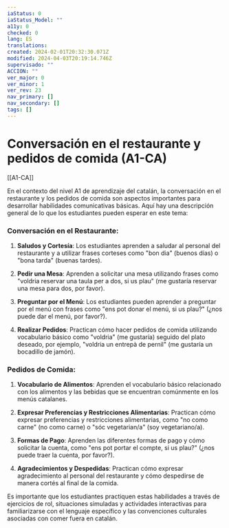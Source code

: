 ```yaml
---
iaStatus: 0
iaStatus_Model: ""
a11y: 0
checked: 0
lang: ES
translations: 
created: 2024-02-01T20:32:30.071Z
modified: 2024-04-03T20:19:14.746Z
supervisado: ""
ACCION: ""
ver_major: 0
ver_minor: 1
ver_rev: 23
nav_primary: []
nav_secondary: []
tags: []
---
```

# Conversación en el restaurante y pedidos de comida (A1-CA)

[[A1-CA]]

En el contexto del nivel A1 de aprendizaje del catalán, la conversación en el restaurante y los pedidos de comida son aspectos importantes para desarrollar habilidades comunicativas básicas. Aquí hay una descripción general de lo que los estudiantes pueden esperar en este tema:

### Conversación en el Restaurante:

1. **Saludos y Cortesía**: Los estudiantes aprenden a saludar al personal del restaurante y a utilizar frases corteses como "bon dia" (buenos días) o "bona tarda" (buenas tardes).

2. **Pedir una Mesa**: Aprenden a solicitar una mesa utilizando frases como "voldria reservar una taula per a dos, si us plau" (me gustaría reservar una mesa para dos, por favor).

3. **Preguntar por el Menú**: Los estudiantes pueden aprender a preguntar por el menú con frases como "ens pot donar el menú, si us plau?" (¿nos puede dar el menú, por favor?).

4. **Realizar Pedidos**: Practican cómo hacer pedidos de comida utilizando vocabulario básico como "voldria" (me gustaría) seguido del plato deseado, por ejemplo, "voldria un entrepà de pernil" (me gustaría un bocadillo de jamón).

### Pedidos de Comida:

1. **Vocabulario de Alimentos**: Aprenden el vocabulario básico relacionado con los alimentos y las bebidas que se encuentran comúnmente en los menús catalanes.

2. **Expresar Preferencias y Restricciones Alimentarias**: Practican cómo expresar preferencias y restricciones alimentarias, como "no como carne" (no como carne) o "sóc vegetarian/a" (soy vegetariano/a).

3. **Formas de Pago**: Aprenden las diferentes formas de pago y cómo solicitar la cuenta, como "ens pot portar el compte, si us plau?" (¿nos puede traer la cuenta, por favor?).

4. **Agradecimientos y Despedidas**: Practican cómo expresar agradecimiento al personal del restaurante y cómo despedirse de manera cortés al final de la comida.

Es importante que los estudiantes practiquen estas habilidades a través de ejercicios de rol, situaciones simuladas y actividades interactivas para familiarizarse con el lenguaje específico y las convenciones culturales asociadas con comer fuera en catalán.